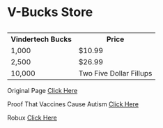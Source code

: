 <h1>V-Bucks Store</h1>
<body>

<h2></h2>

<table style="width:100%">
  <tr>
    <th>Vindertech Bucks</th>
    <th>Price</th> 
  
  </tr>
  <tr>
    <td>1,000</td>
    <td>$10.99</td>
  
  </tr>
  <tr>
    <td>2,500</td>
    <td>$26.99</td>
 
  </tr>
  <tr>
    <td>10,000</td>
    <td>Two Five Dollar Fillups</td>

  </tr>
</table>
 <p>Original Page <a href="https://linson132.github.io/Random-Store/">Click Here</a> </p>
  <p>Proof That Vaccines Cause Autism <a href="https://linson132.github.io/Proof-That-Vaccines-Cause-Autism/">Click Here</a> </p>
     <p>Robux <a href="https://linson132.github.io/roBucks-Store/">Click Here</a> </P>
</body>

